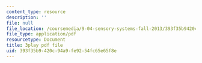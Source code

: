```yaml
---
content_type: resource
description: ''
file: null
file_location: /coursemedia/9-04-sensory-systems-fall-2013/393f35b9420c94a9fe9254fc65e65f8e_ly5LmLte50.pdf
file_type: application/pdf
resourcetype: Document
title: 3play pdf file
uid: 393f35b9-420c-94a9-fe92-54fc65e65f8e
---
```


